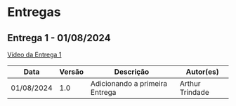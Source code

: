 # Entregas

## Entrega 1 - 01/08/2024

[Vídeo da Entrega 1](https://youtu.be/J9NznRi2heI)

| Data       | Versão | Descrição                   | Autor(es)        |
|------------|--------|-----------------------------|------------------|
| 01/08/2024 | 1.0    | Adicionando a primeira Entrega | Arthur Trindade  |